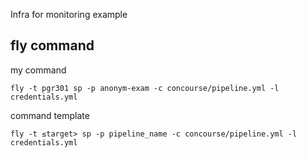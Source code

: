 Infra for monitoring example

## fly command
my  command
```
fly -t pgr301 sp -p anonym-exam -c concourse/pipeline.yml -l credentials.yml
```
command template
```
fly -t ≤target> sp -p pipeline_name -c concourse/pipeline.yml -l credentials.yml
```